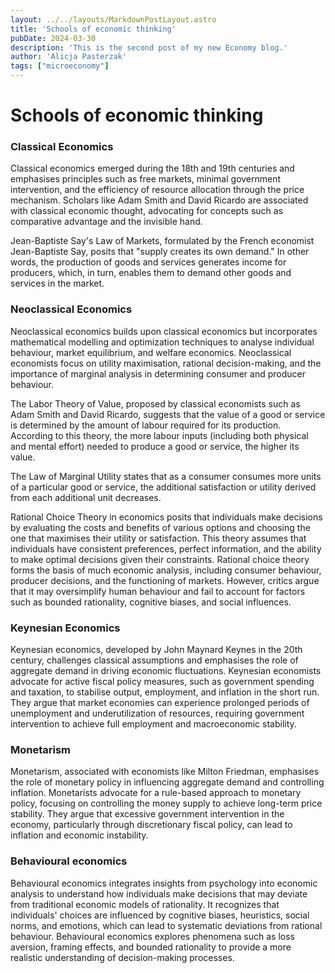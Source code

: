```yaml
---
layout: ../../layouts/MarkdownPostLayout.astro
title: 'Schools of economic thinking'
pubDate: 2024-03-30
description: 'This is the second post of my new Economy blog.'
author: 'Alicja Pasterzak'
tags: ["microeconomy"]
---
```


# Schools of economic thinking

### Classical Economics
Classical economics emerged during the 18th and 19th centuries and emphasises principles such as free markets, minimal government intervention, and the efficiency of resource allocation through the price mechanism. Scholars like Adam Smith and David Ricardo are associated with classical economic thought, advocating for concepts such as comparative advantage and the invisible hand.

Jean-Baptiste Say's Law of Markets, formulated by the French economist Jean-Baptiste Say, posits that "supply creates its own demand." In other words, the production of goods and services generates income for producers, which, in turn, enables them to demand other goods and services in the market.

### Neoclassical Economics
Neoclassical economics builds upon classical economics but incorporates mathematical modelling and optimization techniques to analyse individual behaviour, market equilibrium, and welfare economics. Neoclassical economists focus on utility maximisation, rational decision-making, and the importance of marginal analysis in determining consumer and producer behaviour.

The Labor Theory of Value, proposed by classical economists such as Adam Smith and David Ricardo, suggests that the value of a good or service is determined by the amount of labour required for its production. According to this theory, the more labour inputs (including both physical and mental effort) needed to produce a good or service, the higher its value.

The Law of Marginal Utility states that as a consumer consumes more units of a particular good or service, the additional satisfaction or utility derived from each additional unit decreases.

Rational Choice Theory in economics posits that individuals make decisions by evaluating the costs and benefits of various options and choosing the one that maximises their utility or satisfaction. This theory assumes that individuals have consistent preferences, perfect information, and the ability to make optimal decisions given their constraints. Rational choice theory forms the basis of much economic analysis, including consumer behaviour, producer decisions, and the functioning of markets. However, critics argue that it may oversimplify human behaviour and fail to account for factors such as bounded rationality, cognitive biases, and social influences.

### Keynesian Economics
Keynesian economics, developed by John Maynard Keynes in the 20th century, challenges classical assumptions and emphasises the role of aggregate demand in driving economic fluctuations. Keynesian economists advocate for active fiscal policy measures, such as government spending and taxation, to stabilise output, employment, and inflation in the short run. They argue that market economies can experience prolonged periods of unemployment and underutilization of resources, requiring government intervention to achieve full employment and macroeconomic stability.

### Monetarism
Monetarism, associated with economists like Milton Friedman, emphasises the role of monetary policy in influencing aggregate demand and controlling inflation. Monetarists advocate for a rule-based approach to monetary policy, focusing on controlling the money supply to achieve long-term price stability. They argue that excessive government intervention in the economy, particularly through discretionary fiscal policy, can lead to inflation and economic instability.

### Behavioural economics
Behavioural economics integrates insights from psychology into economic analysis to understand how individuals make decisions that may deviate from traditional economic models of rationality. It recognizes that individuals' choices are influenced by cognitive biases, heuristics, social norms, and emotions, which can lead to systematic deviations from rational behaviour. Behavioural economics explores phenomena such as loss aversion, framing effects, and bounded rationality to provide a more realistic understanding of decision-making processes.
